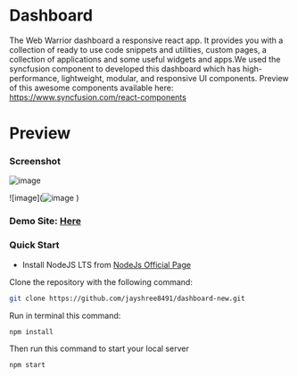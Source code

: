 # Dashboard
The Web Warrior dashboard a responsive react app. It provides you with a collection of ready to use code snippets and utilities, custom pages, a collection of applications and some useful widgets and apps.We used the syncfusion component to developed this dashboard which has high-performance, lightweight, modular, and responsive UI components. Preview of this awesome components available here: https://www.syncfusion.com/react-components




# Preview
### Screenshot


![image](![image](https://github.com/jayshree8491/dashboard-new/assets/119621789/9e7131de-fbf1-40de-bfe4-5bf44f73fad1)
)

![image](![image](![image](https://github.com/jayshree8491/dashboard-new/assets/119621789/90e69c17-09dd-4bd3-8241-640e1e8cb59f)
)
)

### Demo Site: [Here](https://dashboardhackathon.vercel.app/)



### Quick Start

- Install NodeJS LTS from
  [NodeJs Official Page](https://nodejs.org/en)
  

Clone the repository with the following command:

```bash
git clone https://github.com/jayshree8491/dashboard-new.git
```


Run in terminal this command:

```bash
npm install
```


Then run this command to start your local server

```bash
npm start
```
